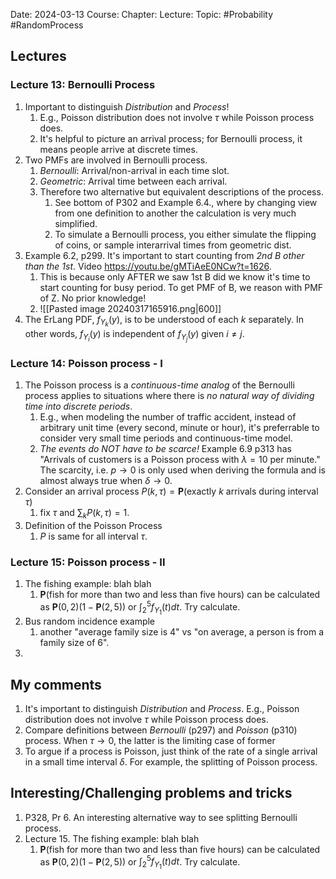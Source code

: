 Date: 2024-03-13
Course:
Chapter: 
Lecture: 
Topic: #Probability #RandomProcess

## Lectures
### Lecture 13: Bernoulli Process
1. Important to distinguish *Distribution* and *Process*!
	1. E.g., Poisson distribution does not involve $\tau$ while Poisson process does.
	2. It's helpful to picture an arrival process; for Bernoulli process, it means people arrive at discrete times.
2. Two PMFs are involved in Bernoulli process. 
	1. *Bernoulli*: Arrival/non-arrival in each time slot.
	2. *Geometric*: Arrival time between each arrival.
	3. Therefore two alternative but equivalent descriptions of the process. 
		1. See bottom of P302 and Example 6.4., where by changing view from one definition to another the calculation is very much simplified.
		2. To simulate a Bernoulli process, you either simulate the flipping of coins, or sample interarrival times from geometric dist.
3. Example 6.2, p299. It's important to start counting from *2nd B other than the 1st*. Video https://youtu.be/gMTiAeE0NCw?t=1626.
	1. This is because only AFTER we saw 1st B did we know it's time to start counting for busy period. To get PMF of B, we reason with PMF of Z. No prior knowledge! 
	2. ![[Pasted image 20240317165916.png|600]]
4. The ErLang PDF, $f_{Y_k}(y)$, is to be understood of each $k$ separately. In other words, $f_{Y_i}(y)$ is independent of $f_{Y_j}(y)$ given $i\neq j$.

### Lecture 14: Poisson process - I
1. The Poisson process is a *continuous-time analog* of the Bernoulli process applies to situations where there is *no natural way of dividing time into discrete periods*.
	1. E.g., when modeling the number of traffic accident, instead of arbitrary unit time (every second, minute or hour), it's preferrable to consider very small time periods and continuous-time model.
	2. *The events do NOT have to be scarce!* Example 6.9 p313 has "Arrivals of customers is a Poisson process with $\lambda=10$ per minute." The scarcity, i.e. $p \to 0$ is only used when deriving the formula and is almost always true when $\delta \to 0$.
2. Consider an arrival process $P(k, \tau)=\mathbf{P}(\text{exactly } k \text{ arrivals during interval } \tau)$
	1. fix $\tau$ and $\sum_{k} P(k, \tau)=1$.
3. Definition of the Poisson Process
	1. $P$ is same for all interval $\tau$.

### Lecture 15: Poisson process - II
1. The fishing example: blah blah
	1. $\mathbf{P}(\text{fish for more than two and less than five hours})$ can be calculated as $\mathbf{P}(0, 2)(1-\mathbf{P}(2, 5))$ or $\int_{2}^{5} f_{Y_1}(t)dt$. Try calculate.
2. Bus random incidence example
	1. another "average family size is 4" vs "on average, a person is from a family size of 6".
3. 
## My comments
1. It's important to distinguish *Distribution* and *Process*. E.g., Poisson distribution does not involve $\tau$ while Poisson process does.
2. Compare definitions between *Bernoulli* (p297) and *Poisson* (p310) process. When $\tau \to 0$, the latter is the limiting case of former 
3. To argue if a process is Poisson, just think of the rate of a single arrival in a small time interval $\delta$. For example, the splitting of Poisson process.
## Interesting/Challenging problems and tricks
1. P328, Pr 6. An interesting alternative way to see splitting Bernoulli process.
2. Lecture 15. The fishing example: blah blah
	1. $\mathbf{P}(\text{fish for more than two and less than five hours})$ can be calculated as $\mathbf{P}(0, 2)(1-\mathbf{P}(2, 5))$ or $\int_{2}^{5} f_{Y_1}(t)dt$. Try calculate.